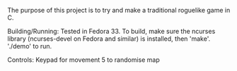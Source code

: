 The purpose of this project is to try and make a traditional roguelike game in C.

Building/Running:
Tested in Fedora 33.
To build, make sure the ncurses library (ncurses-devel on Fedora and similar) is installed, then 'make'.
'./demo' to run.

Controls:
Keypad for movement
5 to randomise map

